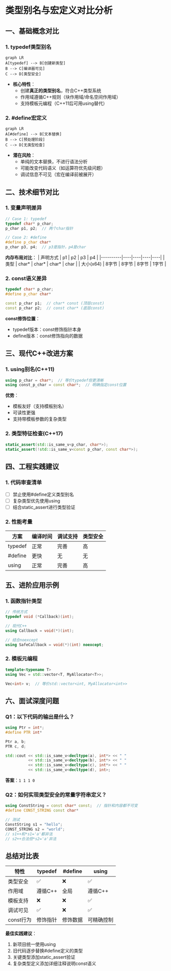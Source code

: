 # 类型别名与宏定义对比分析

## 一、基础概念对比
### 1. typedef类型别名
```mermaid
graph LR
A[typedef] --> B[创建新类型]
B --> C[编译器可见]
C --> D[类型安全]
```

- **核心特性**：
  - 创建**真正的类型别名**，符合C++类型系统
  - 作用域遵循C++规则（块作用域/命名空间作用域）
  - 支持模板元编程（C++11后可用using替代）

### 2. #define宏定义
```mermaid
graph LR
A[#define] --> B[文本替换]
B --> C[预处理阶段]
C --> D[无类型检查]
```

- **潜在风险**：
  - 单纯的文本替换，不进行语法分析
  - 可能改变代码语义（如运算符优先级问题）
  - 调试信息不可见（宏在编译前被展开）

## 二、技术细节对比
### 1. 变量声明差异
```cpp
// Case 1: typedef
typedef char* p_char;
p_char p1, p2;  // 两个char指针

// Case 2: #define
#define p_char char*
p_char p3, p4;  // p3是指针，p4是char
```

**内存布局对比**：
| 声明方式 | p1 | p2 | p3 | p4 |
|----------|----|----|----|----|
| 类型     | char* | char* | char* | char |
| 大小(x64) | 8字节 | 8字节 | 8字节 | 1字节 |

### 2. const语义差异
```cpp
typedef char* p_char;
#define p_char char*

const p_char p1;  // char* const (顶层const)
const p_char p2;  // const char* (底层const)
```

**const修饰位置**：
- typedef版本：const修饰指针本身
- define版本：const修饰指向的数据

## 三、现代C++改进方案
### 1. using别名(C++11)
```cpp
using p_char = char*;  // 等价typedef但更清晰
using const_p_char = const char*;  // 明确指定const位置
```

**优势**：
- 模板友好（支持模板别名）
- 可读性更强
- 支持带模板参数的复杂类型

### 2. 类型特征检查(C++17)
```cpp
static_assert(std::is_same_v<p_char, char*>);
static_assert(!std::is_same_v<const p_char, const char*>);
```

## 四、工程实践建议
### 1. 代码审查清单
- [ ] 禁止使用#define定义类型别名
- [ ] 复杂类型优先使用using
- [ ] 结合static_assert进行类型验证

### 2. 性能考量
| 方案 | 编译时间 | 调试支持 | 类型安全 |
|------|----------|----------|----------|
| typedef | 正常 | 完善 | 高 |
| #define | 更快 | 无 | 无 |
| using | 正常 | 完善 | 高 |

## 五、进阶应用示例
### 1. 函数指针类型
```cpp
// 传统方式
typedef void (*Callback)(int);

// 现代C++
using Callback = void(*)(int);

// 结合noexcept
using SafeCallback = void(*)(int) noexcept;
```

### 2. 模板元编程
```cpp
template<typename T>
using Vec = std::vector<T, MyAllocator<T>>;

Vec<int> v;  // 等价std::vector<int, MyAllocator<int>>
```

## 六、面试深度问题
### Q1：以下代码的输出是什么？
```cpp
using Ptr = int*;
#define PTR int*

Ptr a, b;
PTR c, d;

std::cout << std::is_same_v<decltype(a), int*> << " "
          << std::is_same_v<decltype(b), int*> << " "
          << std::is_same_v<decltype(c), int*> << " "
          << std::is_same_v<decltype(d), int>;
```

**答案**：`1 1 1 0`

### Q2：如何实现类型安全的常量字符串定义？
```cpp
using ConstString = const char* const;  // 指针和内容都不可变
#define CONST_STRING const char*

// 测试
ConstString s1 = "hello";
CONST_STRING s2 = "world";
// s1++和*s1='a'都非法
// s2++合法但*s2='a'非法
```

## 总结对比表
| 特性 | typedef | #define | using |
|------|---------|---------|-------|
| 类型安全 | ✅ | ❌ | ✅ |
| 作用域 | 遵循C++ | 全局 | 遵循C++ |
| 模板支持 | ❌ | ❌ | ✅ |
| 调试可见 | ✅ | ❌ | ✅ |
| const行为 | 修饰指针 | 修饰数据 | 可精确控制 |

**最佳实践建议**：
1. 新项目统一使用using
2. 旧代码逐步替换#define定义的类型
3. 关键类型添加static_assert验证
4. 复杂类型定义添加详细注释说明const语义